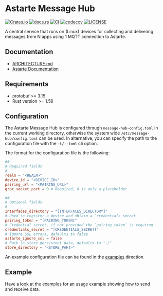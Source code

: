 <!---
  Copyright 2022 SECO Mind Srl

  SPDX-License-Identifier: Apache-2.0
-->

# Astarte Message Hub

[![Crates.io](https://img.shields.io/crates/v/astarte-message-hub)](https://crates.io/crates/astarte-message-hub)
[![docs.rs](https://img.shields.io/docsrs/astarte_message_hub)](https://docs.rs/astarte-message-hub/)
[![CI](https://github.com/astarte-platform/astarte-message-hub/actions/workflows/build.yaml/badge.svg?branch=master)](https://github.com/astarte-platform/astarte-message-hub/actions/workflows/build.yaml?branch=master)
[![codecov](https://codecov.io/gh/astarte-platform/astarte-message-hub/branch/master/graph/badge.svg)](https://app.codecov.io/gh/astarte-message-hub)
[![LICENSE](https://img.shields.io/github/license/astarte-platform/astarte-message-hub)](./LICENSE)

A central service that runs on (Linux) devices for collecting and delivering messages from N apps
using 1 MQTT connection to Astarte.

## Documentation

- [ARCHITECTURE.md](./docs/ARCHITECTURE.md)
- [Astarte Documentation](https://docs.astarte-platform.org/latest/001-intro_user.html)

## Requirements

- protobuf >= 3.15
- Rust version >= 1.59

## Configuration

The Astarte Message Hub is configured through `message-hub-config.toml` in the current working
directory, otherwise the system wide `/etc/message-hub/config.toml` can be used. In alternative, you
can specify the path to the configuration file with the `-t/--toml` cli option.

The format for the configuration file is the following:

```toml
##
# Required fields
#
realm = "<REALM>"
device_id = "<DEVICE_ID>"
pairing_url = "<PAIRING_URL>"
grpc_socket_port = 0 # Required, 0 is only a placeholder

##
# Optional fields
#
interfaces_directory = "[INTERFACES_DIRECTORY]"
# Used to register a device and obtain a `credentials_secret`
pairing_token = "[PAIRING_TOKEN]"
# Credential secret, if not provided the `pairing_token` is required
credentials_secret = "[CREDENTIALS_SECRET]"
# Ignore SSL errors, defaults to false
astarte_ignore_ssl = false
# Path to store persistent data, defaults to "./"
store_directory = "<STORE_PAHT>"
```

An example configuration file can be found in the [examples](./examples/message-hub-config.toml)
direction.

## Example

Have a look at the [examples](./examples/) for an usage example showing how to send and receive
data.
